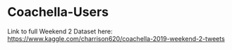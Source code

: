 # Coachella-Users

Link to full Weekend 2 Dataset here:
https://www.kaggle.com/charrison620/coachella-2019-weekend-2-tweets

